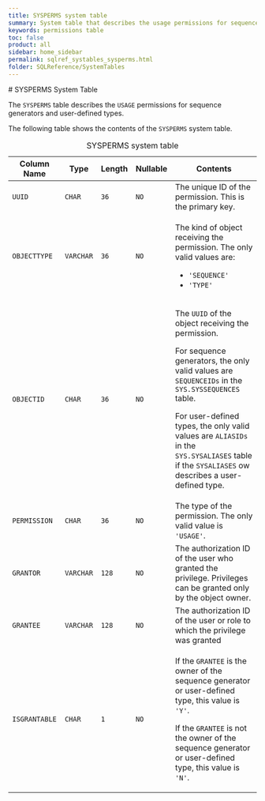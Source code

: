 ```yaml
---
title: SYSPERMS system table
summary: System table that describes the usage permissions for sequence generators and user-defined types.
keywords: permissions table
toc: false
product: all
sidebar: home_sidebar
permalink: sqlref_systables_sysperms.html
folder: SQLReference/SystemTables
---
```

<section>
<div class="TopicContent" data-swiftype-index="true" markdown="1">
# SYSPERMS System Table

The `SYSPERMS` table describes the `USAGE` permissions for sequence
generators and user-defined types.

The following table shows the contents of the `SYSPERMS` system table.

<table>
                <caption>SYSPERMS system table</caption>
                <col />
                <col />
                <col />
                <col />
                <col />
                <thead>
                    <tr>
                        <th>Column Name</th>
                        <th>Type</th>
                        <th>Length</th>
                        <th>Nullable</th>
                        <th>Contents</th>
                    </tr>
                </thead>
                <tbody>
                    <tr>
                        <td><code>UUID</code></td>
                        <td><code>CHAR</code></td>
                        <td><code>36</code></td>
                        <td><code>NO</code></td>
                        <td>The unique ID of the permission. This is the primary key.</td>
                    </tr>
                    <tr>
                        <td><code>OBJECTTYPE</code></td>
                        <td><code>VARCHAR</code></td>
                        <td><code>36</code></td>
                        <td><code>NO</code></td>
                        <td>
                            <p class="noSpaceAbove">The kind of object receiving the permission. The only valid values are:</p>
                            <ul>
                                <li> <code>'SEQUENCE'</code></li>
                                <li> <code>'TYPE'</code></li>
                            </ul>
                        </td>
                    </tr>
                    <tr>
                        <td><code>OBJECTID</code></td>
                        <td><code>CHAR</code></td>
                        <td><code>36</code></td>
                        <td><code>NO</code></td>
                        <td>
                            <p class="noSpaceAbove">The <code>UUID</code> of the object receiving the permission.</p>
                            <p>For sequence generators, the only valid values are <code>SEQUENCEIDs</code> in the <code>SYS.SYSSEQUENCES</code> table. </p>
                            <p>For user-defined types, the only valid values are <code>ALIASIDs</code> in the <code>SYS.SYSALIASES</code> table if the <code>SYSALIASES</code> ow describes a user-defined type.</p>
                        </td>
                    </tr>
                    <tr>
                        <td><code>PERMISSION</code></td>
                        <td><code>CHAR</code></td>
                        <td><code>36</code></td>
                        <td><code>NO</code></td>
                        <td>The type of the permission. The only valid value is <code>'USAGE'</code>.</td>
                    </tr>
                    <tr>
                        <td><code>GRANTOR</code></td>
                        <td><code>VARCHAR</code></td>
                        <td><code>128</code></td>
                        <td><code>NO</code></td>
                        <td>The authorization ID of the user who granted the privilege. Privileges can be granted only by the object owner.</td>
                    </tr>
                    <tr>
                        <td><code>GRANTEE</code></td>
                        <td><code>VARCHAR</code></td>
                        <td><code>128</code></td>
                        <td><code>NO</code></td>
                        <td>The authorization ID of the user or role to which the privilege was granted</td>
                    </tr>
                    <tr>
                        <td><code>ISGRANTABLE</code></td>
                        <td><code>CHAR</code></td>
                        <td><code>1</code></td>
                        <td><code>NO</code></td>
                        <td>
                            <p class="noSpaceAbove">If the <code>GRANTEE</code> is the owner of the sequence generator or user-defined type, this value is <code>'Y'</code>.</p>
                            <p> If the <code>GRANTEE</code> is not the owner of the sequence generator or user-defined type, this value is  <code>'N'</code>.</p>
                        </td>
                    </tr>
                </tbody>
            </table>
</div>
</section>

